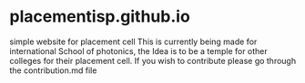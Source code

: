 # placementisp.github.io
simple website for placement cell
This is currently being made for international School of photonics, the Idea is to be a temple for other colleges for their placement cell.
If you wish to contribute please go through the contribution.md file
